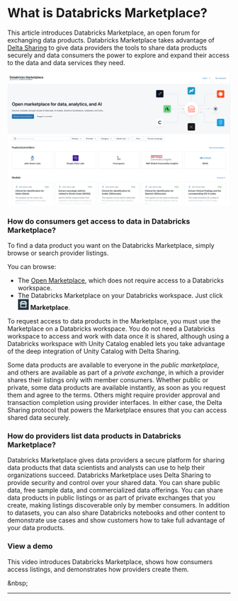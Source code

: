 # What is Databricks Marketplace?

This article introduces Databricks Marketplace, an open forum for exchanging data products. Databricks Marketplace takes advantage of [Delta Sharing](broken-reference) to give data providers the tools to share data products securely and data consumers the power to explore and expand their access to the data and data services they need.

![Marketplace home page](<.gitbook/assets/marketplace home.png>)

### How do consumers get access to data in Databricks Marketplace?

To find a data product you want on the Databricks Marketplace, simply browse or search provider listings.

You can browse:

* The [Open Marketplace](https://marketplace.databricks.com/), which does not require access to a Databricks workspace.
* The Databricks Marketplace on your Databricks workspace. Just click ![Marketplace icon](.gitbook/assets/marketplace.png) **Marketplace**.

To request access to data products in the Marketplace, you must use the Marketplace on a Databricks workspace. You do not need a Databricks workspace to access and work with data once it is shared, although using a Databricks workspace with Unity Catalog enabled lets you take advantage of the deep integration of Unity Catalog with Delta Sharing.

Some data products are available to everyone in the _public marketplace_, and others are available as part of a _private exchange_, in which a provider shares their listings only with member consumers. Whether public or private, some data products are available instantly, as soon as you request them and agree to the terms. Others might require provider approval and transaction completion using provider interfaces. In either case, the Delta Sharing protocol that powers the Marketplace ensures that you can access shared data securely.

### How do providers list data products in Databricks Marketplace?

Databricks Marketplace gives data providers a secure platform for sharing data products that data scientists and analysts can use to help their organizations succeed. Databricks Marketplace uses Delta Sharing to provide security and control over your shared data. You can share public data, free sample data, and commercialized data offerings. You can share data products in public listings or as part of private exchanges that you create, making listings discoverable only by member consumers. In addition to datasets, you can also share Databricks notebooks and other content to demonstrate use cases and show customers how to take full advantage of your data products.

### View a demo

This video introduces Databricks Marketplace, shows how consumers access listings, and demonstrates how providers create them.

\&nbsp;

***

